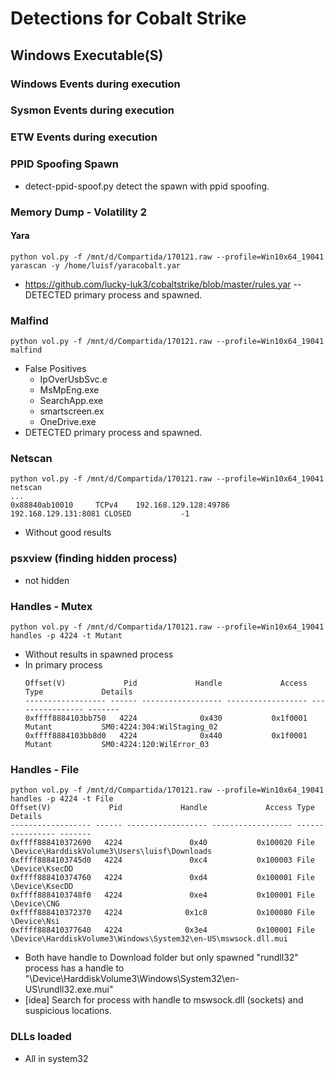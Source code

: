 # Detections for Cobalt Strike

## Windows Executable(S)
### Windows Events during execution
### Sysmon Events during execution
### ETW Events during execution

### PPID Spoofing Spawn
* detect-ppid-spoof.py detect the spawn with ppid spoofing.

### Memory Dump - Volatility 2
#### Yara
````
python vol.py -f /mnt/d/Compartida/170121.raw --profile=Win10x64_19041 yarascan -y /home/luisf/yaracobalt.yar
````
* https://github.com/lucky-luk3/cobaltstrike/blob/master/rules.yar -- DETECTED primary process and spawned.
### Malfind
````
python vol.py -f /mnt/d/Compartida/170121.raw --profile=Win10x64_19041 malfind
````
* False Positives
    * IpOverUsbSvc.e
    * MsMpEng.exe
    * SearchApp.exe
    * smartscreen.ex
    * OneDrive.exe
* DETECTED primary process and spawned.

### Netscan
````
python vol.py -f /mnt/d/Compartida/170121.raw --profile=Win10x64_19041 netscan
...
0x88840ab10010     TCPv4    192.168.129.128:49786          192.168.129.131:8081 CLOSED           -1
````
* Without good results

### psxview (finding hidden process)
* not hidden

### Handles - Mutex 
```
python vol.py -f /mnt/d/Compartida/170121.raw --profile=Win10x64_19041 handles -p 4224 -t Mutant
```
* Without results in spawned process
* In primary process
    ````
  Offset(V)             Pid             Handle             Access Type             Details
  ------------------ ------ ------------------ ------------------ ---------------- -------
  0xffff8884103bb750   4224              0x430           0x1f0001 Mutant           SM0:4224:304:WilStaging_02
  0xffff8884103bb8d0   4224              0x440           0x1f0001 Mutant           SM0:4224:120:WilError_03
    ````
### Handles - File
```
python vol.py -f /mnt/d/Compartida/170121.raw --profile=Win10x64_19041 handles -p 4224 -t File
Offset(V)             Pid             Handle             Access Type             Details
------------------ ------ ------------------ ------------------ ---------------- -------
0xffff888410372690   4224               0x40           0x100020 File             \Device\HarddiskVolume3\Users\luisf\Downloads
0xffff8884103745d0   4224               0xc4           0x100003 File             \Device\KsecDD
0xffff888410374760   4224               0xd4           0x100001 File             \Device\KsecDD
0xffff8884103748f0   4224               0xe4           0x100001 File             \Device\CNG
0xffff888410372370   4224              0x1c8           0x100080 File             \Device\Nsi
0xffff888410377640   4224              0x3e4           0x100001 File             \Device\HarddiskVolume3\Windows\System32\en-US\mswsock.dll.mui
```
* Both have handle to Download folder but only spawned "rundll32" process has a handle to "\Device\HarddiskVolume3\Windows\System32\en-US\rundll32.exe.mui"
* [idea] Search for process with handle to mswsock.dll (sockets) and suspicious locations.

### DLLs loaded
* All in system32